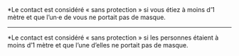 <!---->*Le contact est considéré « sans protection » si vous étiez à moins d’1 mètre et que l’un·e de vous ne portait pas de masque.

---

<!---->*Le contact est considéré « sans protection » si les personnes étaient à moins d’1 mètre et que l’une d’elles ne portait pas de masque.
